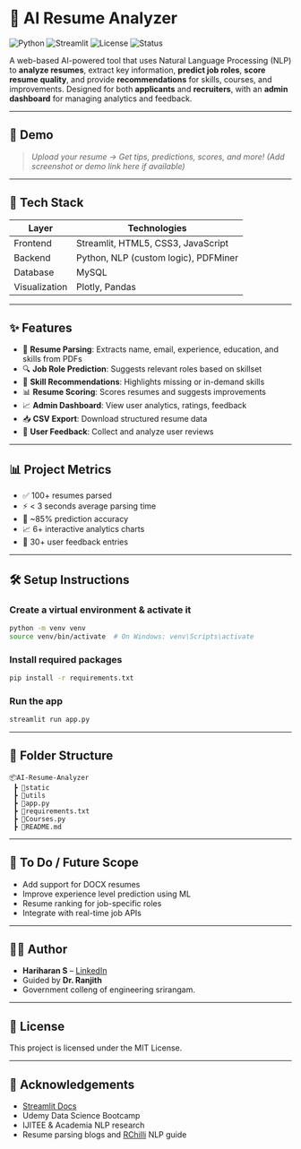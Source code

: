 # 🧠 AI Resume Analyzer

![Python](https://img.shields.io/badge/Python-3.8+-blue.svg)
![Streamlit](https://img.shields.io/badge/Built%20with-Streamlit-orange)
![License](https://img.shields.io/badge/license-MIT-green)
![Status](https://img.shields.io/badge/Project-Completed-brightgreen)

A web-based AI-powered tool that uses Natural Language Processing (NLP) to **analyze resumes**, extract key information, **predict job roles**, **score resume quality**, and provide **recommendations** for skills, courses, and improvements. Designed for both **applicants** and **recruiters**, with an **admin dashboard** for managing analytics and feedback.

---

## 🚀 Demo

> _Upload your resume → Get tips, predictions, scores, and more!_
> *(Add screenshot or demo link here if available)*

---

## 🔧 Tech Stack

| Layer       | Technologies                               |
|-------------|--------------------------------------------|
| Frontend    | Streamlit, HTML5, CSS3, JavaScript         |
| Backend     | Python, NLP (custom logic), PDFMiner       |
| Database    | MySQL                                      |
| Visualization | Plotly, Pandas                          |

---

## ✨ Features

- 📄 **Resume Parsing**: Extracts name, email, experience, education, and skills from PDFs  
- 🔍 **Job Role Prediction**: Suggests relevant roles based on skillset  
- 🧠 **Skill Recommendations**: Highlights missing or in-demand skills  
- 📊 **Resume Scoring**: Scores resumes and suggests improvements  
- 📈 **Admin Dashboard**: View user analytics, ratings, feedback  
- 📥 **CSV Export**: Download structured resume data  
- 💬 **User Feedback**: Collect and analyze user reviews

---

## 📊 Project Metrics

- ✅ 100+ resumes parsed
- ⚡ < 3 seconds average parsing time
- 🎯 ~85% prediction accuracy
- 📈 6+ interactive analytics charts
- 💬 30+ user feedback entries

---

## 🛠️ Setup Instructions

### Create a virtual environment & activate it

```bash
python -m venv venv
source venv/bin/activate  # On Windows: venv\Scripts\activate
```

### Install required packages

```bash
pip install -r requirements.txt
```

### Run the app

```bash
streamlit run app.py
```

---

## 📁 Folder Structure

```
📦AI-Resume-Analyzer
 ┣ 📁static
 ┣ 📁utils
 ┣ 📄app.py
 ┣ 📄requirements.txt
 ┣ 📄Courses.py
 ┣ 📄README.md
```

---

## 📌 To Do / Future Scope

- Add support for DOCX resumes  
- Improve experience level prediction using ML  
- Resume ranking for job-specific roles  
- Integrate with real-time job APIs  

---

## 🧑‍💻 Author

- **Hariharan S** – [LinkedIn](https://linkedin.com/in/hariharan-subburaj)
- Guided by **Dr. Ranjith**
- Government colleng of engineering srirangam.

---

## 📄 License

This project is licensed under the MIT License.

---

## 🙌 Acknowledgements

- [Streamlit Docs](https://docs.streamlit.io/)  
- Udemy Data Science Bootcamp  
- IJITEE & Academia NLP research  
- Resume parsing blogs and [RChilli](https://www.rchilli.com/blog/resume-parsing-101/) NLP guide

